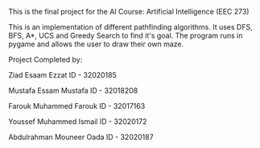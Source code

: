 This is the final project for the AI Course: Artificial Intelligence (EEC 273)

This is an implementation of different pathfinding algorithms. It uses DFS, BFS, A*, UCS and Greedy Search to find it's goal. The program runs in pygame
and allows the user to draw their own maze.

Project Completed by:

Ziad Esaam Ezzat          ID - 32020185

Mustafa Essam Mustafa     ID - 32018208

Farouk Muhammed Farouk    ID - 32017163

Youssef Muhammed Ismail   ID - 32020172

Abdulrahman Mouneer Oada  ID - 32020187
